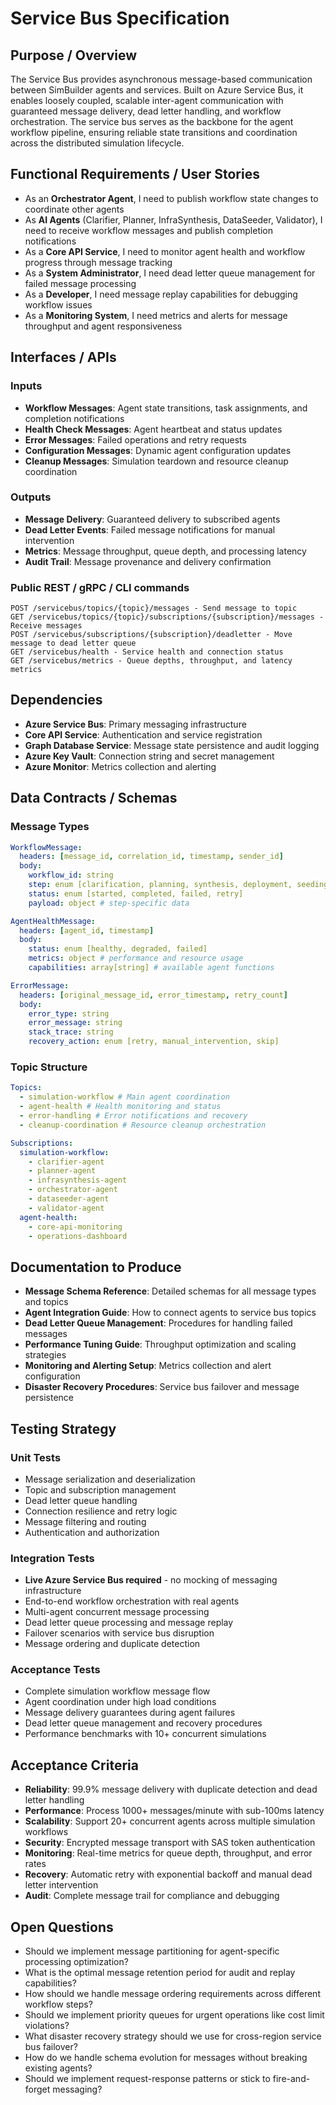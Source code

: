 # Service Bus Specification

## Purpose / Overview

The Service Bus provides asynchronous message-based communication between SimBuilder agents and services. Built on Azure Service Bus, it enables loosely coupled, scalable inter-agent communication with guaranteed message delivery, dead letter handling, and workflow orchestration. The service bus serves as the backbone for the agent workflow pipeline, ensuring reliable state transitions and coordination across the distributed simulation lifecycle.

## Functional Requirements / User Stories

- As an **Orchestrator Agent**, I need to publish workflow state changes to coordinate other agents
- As **AI Agents** (Clarifier, Planner, InfraSynthesis, DataSeeder, Validator), I need to receive workflow messages and publish completion notifications
- As a **Core API Service**, I need to monitor agent health and workflow progress through message tracking
- As a **System Administrator**, I need dead letter queue management for failed message processing
- As a **Developer**, I need message replay capabilities for debugging workflow issues
- As a **Monitoring System**, I need metrics and alerts for message throughput and agent responsiveness

## Interfaces / APIs

### Inputs
- **Workflow Messages**: Agent state transitions, task assignments, and completion notifications
- **Health Check Messages**: Agent heartbeat and status updates
- **Error Messages**: Failed operations and retry requests
- **Configuration Messages**: Dynamic agent configuration updates
- **Cleanup Messages**: Simulation teardown and resource cleanup coordination

### Outputs
- **Message Delivery**: Guaranteed delivery to subscribed agents
- **Dead Letter Events**: Failed message notifications for manual intervention
- **Metrics**: Message throughput, queue depth, and processing latency
- **Audit Trail**: Message provenance and delivery confirmation

### Public REST / gRPC / CLI commands
```
POST /servicebus/topics/{topic}/messages - Send message to topic
GET /servicebus/topics/{topic}/subscriptions/{subscription}/messages - Receive messages
POST /servicebus/subscriptions/{subscription}/deadletter - Move message to dead letter queue
GET /servicebus/health - Service health and connection status
GET /servicebus/metrics - Queue depths, throughput, and latency metrics
```

## Dependencies

- **Azure Service Bus**: Primary messaging infrastructure
- **Core API Service**: Authentication and service registration
- **Graph Database Service**: Message state persistence and audit logging
- **Azure Key Vault**: Connection string and secret management
- **Azure Monitor**: Metrics collection and alerting

## Data Contracts / Schemas

### Message Types
```yaml
WorkflowMessage:
  headers: [message_id, correlation_id, timestamp, sender_id]
  body:
    workflow_id: string
    step: enum [clarification, planning, synthesis, deployment, seeding, validation]
    status: enum [started, completed, failed, retry]
    payload: object # step-specific data

AgentHealthMessage:
  headers: [agent_id, timestamp]
  body:
    status: enum [healthy, degraded, failed]
    metrics: object # performance and resource usage
    capabilities: array[string] # available agent functions

ErrorMessage:
  headers: [original_message_id, error_timestamp, retry_count]
  body:
    error_type: string
    error_message: string
    stack_trace: string
    recovery_action: enum [retry, manual_intervention, skip]
```

### Topic Structure
```yaml
Topics:
  - simulation-workflow # Main agent coordination
  - agent-health # Health monitoring and status
  - error-handling # Error notifications and recovery
  - cleanup-coordination # Resource cleanup orchestration

Subscriptions:
  simulation-workflow:
    - clarifier-agent
    - planner-agent
    - infrasynthesis-agent
    - orchestrator-agent
    - dataseeder-agent
    - validator-agent
  agent-health:
    - core-api-monitoring
    - operations-dashboard
```

## Documentation to Produce

- **Message Schema Reference**: Detailed schemas for all message types and topics
- **Agent Integration Guide**: How to connect agents to service bus topics
- **Dead Letter Queue Management**: Procedures for handling failed messages
- **Performance Tuning Guide**: Throughput optimization and scaling strategies
- **Monitoring and Alerting Setup**: Metrics collection and alert configuration
- **Disaster Recovery Procedures**: Service bus failover and message persistence

## Testing Strategy

### Unit Tests
- Message serialization and deserialization
- Topic and subscription management
- Dead letter queue handling
- Connection resilience and retry logic
- Message filtering and routing
- Authentication and authorization

### Integration Tests
- **Live Azure Service Bus required** - no mocking of messaging infrastructure
- End-to-end workflow orchestration with real agents
- Multi-agent concurrent message processing
- Dead letter queue processing and message replay
- Failover scenarios with service bus disruption
- Message ordering and duplicate detection

### Acceptance Tests
- Complete simulation workflow message flow
- Agent coordination under high load conditions
- Message delivery guarantees during agent failures
- Dead letter queue management and recovery procedures
- Performance benchmarks with 10+ concurrent simulations

## Acceptance Criteria

- **Reliability**: 99.9% message delivery with duplicate detection and dead letter handling
- **Performance**: Process 1000+ messages/minute with sub-100ms latency
- **Scalability**: Support 20+ concurrent agents across multiple simulation workflows
- **Security**: Encrypted message transport with SAS token authentication
- **Monitoring**: Real-time metrics for queue depth, throughput, and error rates
- **Recovery**: Automatic retry with exponential backoff and manual dead letter intervention
- **Audit**: Complete message trail for compliance and debugging

## Open Questions

- Should we implement message partitioning for agent-specific processing optimization?
- What is the optimal message retention period for audit and replay capabilities?
- How should we handle message ordering requirements across different workflow steps?
- Should we implement priority queues for urgent operations like cost limit violations?
- What disaster recovery strategy should we use for cross-region service bus failover?
- How do we handle schema evolution for messages without breaking existing agents?
- Should we implement request-response patterns or stick to fire-and-forget messaging?